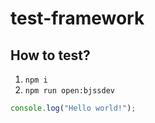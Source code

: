 # test-framework

## How to test?

1. `npm i`
2. `npm run open:bjssdev`

```js
console.log("Hello world!");
```
